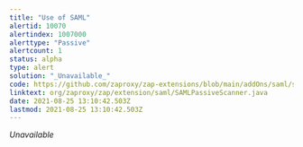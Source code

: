 ```yaml
---
title: "Use of SAML"
alertid: 10070
alertindex: 1007000
alerttype: "Passive"
alertcount: 1
status: alpha
type: alert
solution: "_Unavailable_"
code: https://github.com/zaproxy/zap-extensions/blob/main/addOns/saml/src/main/java/org/zaproxy/zap/extension/saml/SAMLPassiveScanner.java
linktext: org/zaproxy/zap/extension/saml/SAMLPassiveScanner.java
date: 2021-08-25 13:10:42.503Z
lastmod: 2021-08-25 13:10:42.503Z
---
```

_Unavailable_
